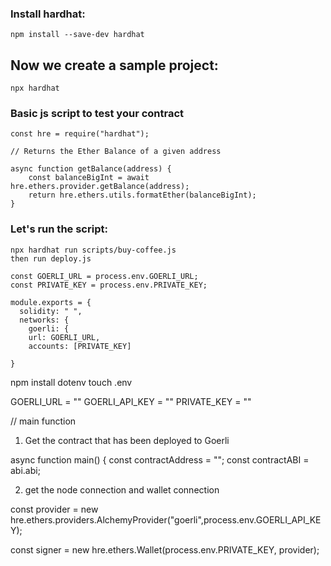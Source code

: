 ### Install hardhat:
```
npm install --save-dev hardhat
```

## Now we create a sample project:
```
npx hardhat
```

### Basic js script to test your contract
```
const hre = require("hardhat");

// Returns the Ether Balance of a given address

async function getBalance(address) {
	const balanceBigInt = await hre.ethers.provider.getBalance(address);
	return hre.ethers.utils.formatEther(balanceBigInt);
}
```

### Let's run the script:
```
npx hardhat run scripts/buy-coffee.js
then run deploy.js
```
```
const GOERLI_URL = process.env.GOERLI_URL;
const PRIVATE_KEY = process.env.PRIVATE_KEY;
```
```
module.exports = {
  solidity: " ",
  networks: {
    goerli: {
	url: GOERLI_URL,
	accounts: [PRIVATE_KEY]  

}
```

npm install dotenv
touch .env

GOERLI_URL = ""
GOERLI_API_KEY = ""
PRIVATE_KEY = ""

// main function 

1) Get the contract that has been deployed to Goerli

async function main() {
	const contractAddress = "";
	const contractABI = abi.abi;

2) get the node connection and wallet connection

const provider = new hre.ethers.providers.AlchemyProvider("goerli",process.env.GOERLI_API_KEY);

const signer = new hre.ethers.Wallet(process.env.PRIVATE_KEY, provider);

